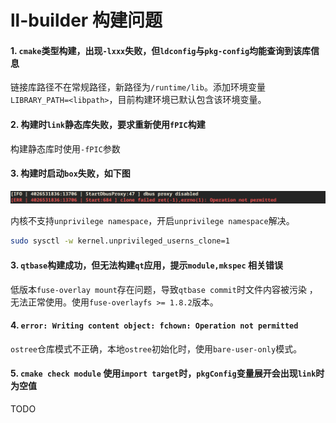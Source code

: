 # ll-builder 构建问题

#### 1. `cmake`类型构建，出现`-lxxx`失败，但`ldconfig`与`pkg-config`均能查询到该库信息
链接库路径不在常规路径，新路径为`/runtime/lib`。添加环境变量 `LIBRARY_PATH=<libpath>`，目前构建环境已默认包含该环境变量。

#### 2. 构建时`link`静态库失败，要求重新使用`fPIC`构建

构建静态库时使用`-fPIC`参数

#### 3. 构建时启动`box`失败，如下图

![ll-box启动失败](../images/ll-box-start-failed.png)

内核不支持`unprivilege namespace`，开启`unprivilege namespace`解决。

```bash
sudo sysctl -w kernel.unprivileged_userns_clone=1
```

#### 3. `qtbase`构建成功，但无法构建`qt`应用，提示`module,mkspec` 相关错误

低版本`fuse-overlay mount`存在问题，导致`qtbase commit`时文件内容被污染 ，无法正常使用。使用`fuse-overlayfs >= 1.8.2`版本。

#### 4. `error: Writing content object: fchown: Operation not permitted`

`ostree`仓库模式不正确，本地`ostree`初始化时，使用`bare-user-only`模式。


#### 5. `cmake check module` 使用`import target`时，`pkgConfig`变量展开会出现`link`时为空值

TODO
